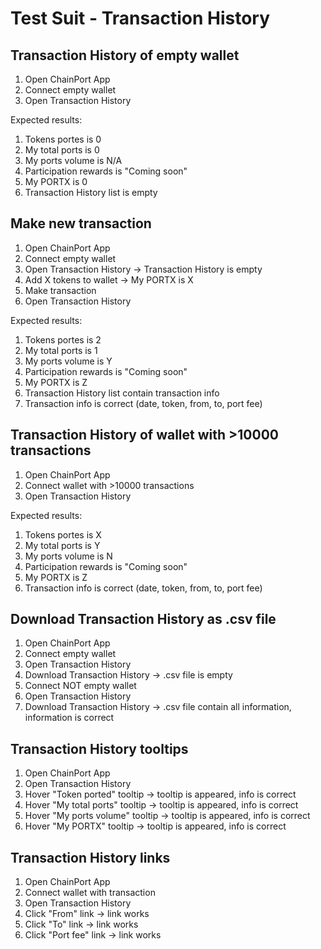 # Test Suit - Transaction History

## Transaction History of empty wallet
1. Open ChainPort App
2. Connect empty wallet
3. Open Transaction History

Expected results:
1. Tokens portes is 0
2. My total ports is 0
3. My ports volume is N/A
4. Participation rewards is "Coming soon"
5. My PORTX is 0
6. Transaction History list is empty

## Make new transaction
1. Open ChainPort App
2. Connect empty wallet
3. Open Transaction History -> Transaction History is empty
3. Add X tokens to wallet -> My PORTX is X
4. Make transaction
5. Open Transaction History

Expected results:
1. Tokens portes is 2
2. My total ports is 1
3. My ports volume is Y
4. Participation rewards is "Coming soon"
5. My PORTX is Z
6. Transaction History list contain transaction info
7. Transaction info is correct (date, token, from, to, port fee)

## Transaction History of wallet with >10000 transactions
1. Open ChainPort App
2. Connect wallet with >10000 transactions
3. Open Transaction History

Expected results:
1. Tokens portes is X
2. My total ports is Y
3. My ports volume is N
4. Participation rewards is "Coming soon"
5. My PORTX is Z
6. Transaction info is correct (date, token, from, to, port fee)

## Download Transaction History as .csv file
1. Open ChainPort App
2. Connect empty wallet
3. Open Transaction History
4. Download Transaction History -> .csv file is empty
5. Connect NOT empty wallet
6. Open Transaction History
7. Download Transaction History -> .csv file contain all information, information is correct

## Transaction History tooltips
1. Open ChainPort App
2. Open Transaction History
3. Hover "Token ported" tooltip -> tooltip is appeared, info is correct
4. Hover "My total ports" tooltip -> tooltip is appeared, info is correct
5. Hover "My ports volume" tooltip -> tooltip is appeared, info is correct
6. Hover "My PORTX" tooltip -> tooltip is appeared, info is correct

## Transaction History links
1. Open ChainPort App
2. Connect wallet with transaction
3. Open Transaction History
4. Click "From" link -> link works
5. Click "To" link -> link works
6. Click "Port fee" link -> link works